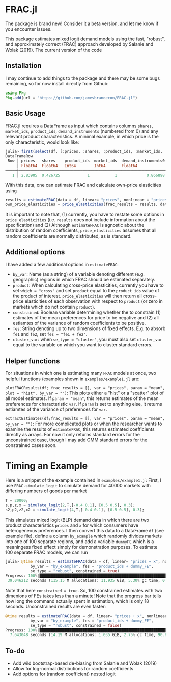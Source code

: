 # FRAC.jl
The package is brand new! Consider it a beta version, and let me know if you encounter issues. 

This package estimates mixed logit demand models using the fast, "robust", and approximately correct (FRAC) approach developed by Salanie and Wolak (2019). The current version of the code 

## Installation
I may continue to add things to the package and there may be some bugs remaining, so for now install directly from Github: 
```jl
using Pkg
Pkg.add(url = "https://github.com/jamesbrandecon/FRAC.jl")
```

## Basic Usage
FRAC.jl requires a DataFrame as input which contains columns `shares`, `market_ids`, `product_ids`, `demand_instruments` (numbered from 0) and any relevant product characteristics. A minimal example, in which price is the only characteristic, would look like: 
```jl
julia> first(select(df, [:prices, :shares, :product_ids, :market_ids, :demand_instruments0, :demand_instruments1]))
DataFrameRow
 Row │ prices   shares    product_ids  market_ids  demand_instruments0  demand_instruments1 
     │ Float64  Float64   Int64        Int64       Float64              Float64             
─────┼──────────────────────────────────────────────────────────────────────────────────────
   1 │ 2.83905  0.426725            1           1             0.866898             0.751512
```

With this data, one can estimate FRAC and calculate own-price elasticities using 
```jl
results = estimateFRAC(data = df, linear= "prices", nonlinear = "prices", se_type = "robust")
own_price_elasticities = price_elasticities(frac_results = results, data = df, linear = "prices", nonlinear = "prices", which = "own") 
```
It is important to note that, (1) currently, you have to restate some options in `price_elasticities` (i.e. `results` does not include information about the specification) and (2) Although `estimateFRAC` is agnostic about the distribution of random coefficients, `price_elasticities` assumes that all random coefficients are normally distributed, as is standard. 

## Additional options
I have added a few additional options in `estimateFRAC`: 
- `by_var`: Name (as a string) of a variable denoting different (e.g. geographic) regions in which FRAC should be estimated separately. 
- `product`: When calculating cross-price elasticities, currently you have to set `which = "cross"` and set `product` equal to the `product_ids` value of the product of interest. `price_elasticities` will then return all cross-price elasticities of each observation with respect to `product` (or zero in markets which do not contain `product`). 
- `constrained`: Boolean variable determining whether the to constrain (1) estimates of the mean preferences for price to be negative and (2) all estiamtes of the variance of random coefficients to be positive. 
- `fes`: String denoting up to two dimensions of fixed effects. E.g. to absorb `fe1` and `fe2`, set `fes = "fe1 + fe2"`.
- `cluster_var`: when `se_type = "cluster"`, you must also set `cluster_var` equal to the variable on which you want to cluster standard errors. 
   
## Helper functions
For situations in which one is estimating many `FRAC` models at once, two helpful functions (examples shown in `examples/example1.jl` are:

`plotFRACResults(df; frac_results = [], var = "prices", param = "mean", plot = "hist", by_var = "")`: This plots either a "hist" or a "scatter" plot of all model estimates. If `param = "mean"`, this returns estimates of the mean preferences for characteristic `var`. If `param` is set to anything else, it returns estiamtes of the variance of preferences for `var`.

`extractEstimates(df;frac_results = [], var = "prices", param = "mean", by_var = "")`: For more complicated plots or when the researcher wants to examine the results of `estimateFRAC`, this returns estimated coefficients directly as arrays. For now it only returns standard errors for the unconstrained case, though I may add GMM standard errors for the constrained cases soon. 

# Timing an Example
Here is a snippet of the example contained in `examples/example1.jl`
First, I use `FRAC.simulate_logit` to simulate demand for 40000 markets with differing numbers of goods per market 
```jl
T = 20000;
s,p,z,x = simulate_logit(2,T,[-0.4 0.1], [0.5 0.5], 0.3);
s2,p2,z2,x2 = simulate_logit(4,T,[-0.4 0.1], [0.5 0.5], 0.3);
```
This simulates mixed logit (BLP) demand data in which there are two product characteristics `prices` and `x` for which consumers have heterogeneous preferences. I then convert this data to a DataFrame `df` (see example file), define a column `by_example` which randomly divides markets into one of 100 separate regions, and add a variable `dummyFE` which is a meaningess fixed effect simply for demonstration purposes. To estimate 100 separate FRAC models, we can run  

```jl 
julia> @time results = estimateFRAC(data = df, linear= "prices + x", nonlinear = "prices + x",
           by_var = "by_example", fes = "product_ids + dummy_FE",
           se_type = "robust", constrained = true)
Progress: 100%|█████████████████████████████████████████████████████████████████████████████████████████████████████████████████████████████████| Time: 0:00:18
 39.046212 seconds (115.15 M allocations: 11.935 GiB, 5.30% gc time, 0.01% compilation time)
```
Note that here `constrained = true`. So, 100 constrained estimates with two dimenions of FEs takes less than a minute! Note that the progress bar tells how long the command actually spent in estimation, which is only 18 seconds. Unconstrained results are even faster: 
```jl
@time results = estimateFRAC(data = df, linear= "prices + x", nonlinear = "prices + x",
           by_var = "by_example", fes = "product_ids + dummy_FE",
           se_type = "robust", constrained = false)
Progress: 100%|█████████████████████████████████████████████████████████████████████████████████████████████████████████████████████████████████| Time: 0:00:07
  7.643048 seconds (14.19 M allocations: 1.035 GiB, 2.75% gc time, 90.89% compilation time)
```
## To-do
- Add wild bootstrap-based de-biasing from Salanie and Wolak (2019) 
- Allow for log-normal distributions for random coefficients 
- Add options for (random coefficient) nested logit 
